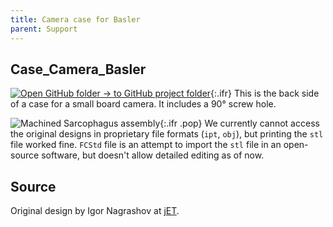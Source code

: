 ```yaml
---
title: Camera case for Basler
parent: Support
---
```


## Case_Camera_Basler

[![Open GitHub folder]({{"/assets/img/GitHub-Mark-32px.png"|relative_url}}) → to GitHub project folder](https://github.com/reiserlab/Component-Design/tree/main/Support/Case_Camera_Basler){:.ifr}
This is the back side of a case for a small board camera. It includes a 90° screw hole.

![Machined Sarcophagus assembly]({{"/assets/img/Support/Case_Camera_Basler/Case_Camera_Basler.png"|relative_url}}){:.ifr .pop}
We currently cannot access the original designs in proprietary file formats (`ipt`, `obj`), but printing the `stl` file worked fine. `FCStd` file is an attempt to import the `stl` file in an open-source software, but doesn't allow detailed editing as of now.

## Source

Original design by Igor Nagrashov at [jET](https://www.janelia.org/support-team/janelia-experimental-technology).

